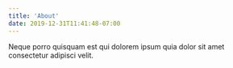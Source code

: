 ```yaml
---
title: 'About'
date: 2019-12-31T11:41:48-07:00
---
```


Neque porro quisquam est qui dolorem
ipsum quia dolor sit amet consectetur
adipisci velit.
